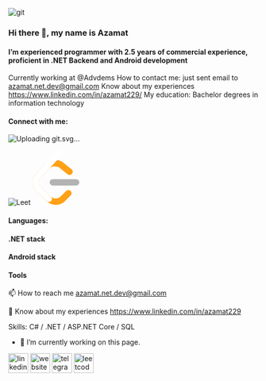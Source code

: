 ![git](https://github.com/Azamat229/Azamat229/assets/51823189/db2e6b10-f656-44a8-a27a-27db29ed038e)
### Hi there 👋, my name is Azamat
#### I’m experienced programmer with 2.5 years of commercial experience, proficient in .NET Backend and Android development

Currently working at @Advdems
How to contact me: just sent email to azamat.net.dev@gmail.com
Know about my experiences https://www.linkedin.com/in/azamat229/
My education: Bachelor degrees in information technology

#### Connect with me:
![Uploadi<svg xmlns="http://www.w3.org/2000/svg" width="64" height="64" viewBox="0 0 32 32"><path d="M31.396 14.575L17.425.604a2.06 2.06 0 0 0-2.914 0l-2.9 2.9 3.68 3.68c.856-.3 1.836-.095 2.518.587a2.45 2.45 0 0 1 .581 2.533l3.547 3.547c.858-.296 1.848-.105 2.533.582a2.45 2.45 0 1 1-3.469 3.468c-.72-.72-.898-1.78-.534-2.667l-3.308-3.308v8.705a2.5 2.5 0 0 1 .65.464 2.45 2.45 0 1 1-3.468 3.468 2.45 2.45 0 0 1 0-3.468c.237-.236.5-.415.803-.535v-8.786c-.292-.12-.566-.297-.803-.535a2.45 2.45 0 0 1-.528-2.681l-3.63-3.628-9.58 9.57a2.06 2.06 0 0 0 0 2.915l13.972 13.97a2.06 2.06 0 0 0 2.914 0L31.396 17.5a2.06 2.06 0 0 0 0-2.915" fill="#f03c2e"/></svg>ng git.svg…]()

![Leet](https://github.com/Azamat229/Azamat229/assets/51823189/c3025f2b-7ec1-46c8-8781-b20a4abc9bdd)<?xml version="1.0" encoding="UTF-8"?>
<svg width="94px" height="111px" viewBox="0 0 94 111" version="1.1" xmlns="http://www.w3.org/2000/svg" xmlns:xlink="http://www.w3.org/1999/xlink">
    <!-- Generator: Sketch 52.5 (67469) - http://www.bohemiancoding.com/sketch -->
    <title>1_black</title>
    <desc>Created with Sketch.</desc>
    <g id="Page-1" stroke="none" stroke-width="1" fill="none" fill-rule="evenodd">
        <g id="branding_-resource" transform="translate(-2093.000000, -290.000000)">
            <g id="1_black" transform="translate(2093.000000, 290.000000)">
                <path d="M67.5068339,83.0664138 C70.0005384,80.5763786 74.0371402,80.5828822 76.5228362,83.0809398 C79.0085322,85.5789975 79.00204,89.6226456 76.5083355,92.1126808 L65.4351451,103.169577 C55.2192332,113.370744 38.5604663,113.518673 28.1722578,103.513204 C28.112217,103.455678 23.486583,98.9201326 8.22702585,83.9570195 C-1.92478479,74.0028895 -2.93614945,58.0748736 6.61697549,47.8463644 L24.4286944,28.7745461 C33.9100043,18.6218594 51.3874487,17.5122246 62.2279907,26.2789232 L78.4052912,39.3620235 C81.1448956,41.5776292 81.5728103,45.5984975 79.3610655,48.3428842 C77.1493207,51.0872709 73.1354592,51.5159327 70.3958548,49.300327 L54.2186634,36.2173149 C48.5492813,31.6325105 38.631911,32.2621597 33.7398535,37.5006265 L15.9279056,56.5726899 C11.2772073,61.552182 11.7865613,69.5740156 17.1461283,74.8292186 C28.3515339,85.8169393 36.9874071,94.2846214 36.9973988,94.294225 C42.3981571,99.4959838 51.130862,99.418438 56.43358,94.1233737 L67.5068339,83.0664138 Z" id="path_3" fill="#FFA116" fill-rule="nonzero"></path>
                <path d="M40.6069914,72.0014117 C37.086019,72.0014117 34.2317068,69.142117 34.2317068,65.6149982 C34.2317068,62.0878794 37.086019,59.2285847 40.6069914,59.2285847 L87.6247154,59.2285847 C91.1456879,59.2285847 94,62.0878794 94,65.6149982 C94,69.142117 91.1456879,72.0014117 87.6247154,72.0014117 L40.6069914,72.0014117 Z" id="path_2" fill="#B3B3B3"></path>
                <path d="M49.4124315,2.02335002 C51.8178981,-0.552320454 55.852269,-0.686893945 58.4234511,1.72277172 C60.9946333,4.13243738 61.1289722,8.17385083 58.7235056,10.7495213 L15.9282277,56.5728697 C11.2773659,61.551984 11.7867168,69.5737689 17.1459309,74.8291832 L36.9094236,94.2091099 C39.4255514,96.6764051 39.4686234,100.719828 37.0056277,103.240348 C34.5426319,105.760868 30.5062548,105.804016 27.990127,103.33672 L8.22654289,83.9567041 C-1.92467414,74.0021005 -2.93603527,58.0741402 6.61751533,47.846311 L49.4124315,2.02335002 Z" id="path_1" fill="#FFFFFF"></path>
            </g>
        </g>
    </g>
</svg>



#### Languages:
#### .NET stack
#### Android stack
#### Tools
📫 How to reach me azamat.net.dev@gmail.com

📄 Know about my experiences https://www.linkedin.com/in/azamat229

Skills: C# / .NET / ASP.NET Core / SQL

- 🔭 I’m currently working on this page. 


[<img src='https://cdn.jsdelivr.net/npm/simple-icons@3.0.1/icons/linkedin.svg' alt='linkedin' height='40'>](https://www.linkedin.com/in/https://www.linkedin.com/feed//)  [<img src='https://cdn.jsdelivr.net/npm/simple-icons@3.0.1/icons/icloud.svg' alt='website' height='40'>](https://leetcode.com/)  [<img src='https://cdn.jsdelivr.net/npm/simple-icons@3.0.1/icons/telegram.svg' alt='telegram' height='40'>](https://t.me/Azamat_229)  [<img src='https://cdn.jsdelivr.net/npm/simple-icons@3.0.1/icons/leetcode.svg' alt='leetcode' height='40'>](https://leetcode.com/Azamat229/)
